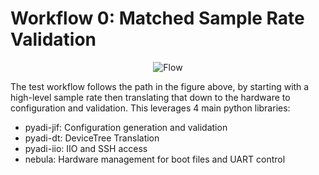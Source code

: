 # Workflow 0: Matched Sample Rate Validation

<center>

![Flow](test-flow.mmd.svg)

</center>

The test workflow follows the path in the figure above, by starting with a high-level sample rate then translating that down to the hardware to configuration and validation. This leverages 4 main python libraries:

- pyadi-jif: Configuration generation and validation
- pyadi-dt: DeviceTree Translation
- pyadi-iio: IIO and SSH access
- nebula: Hardware management for boot files and UART control